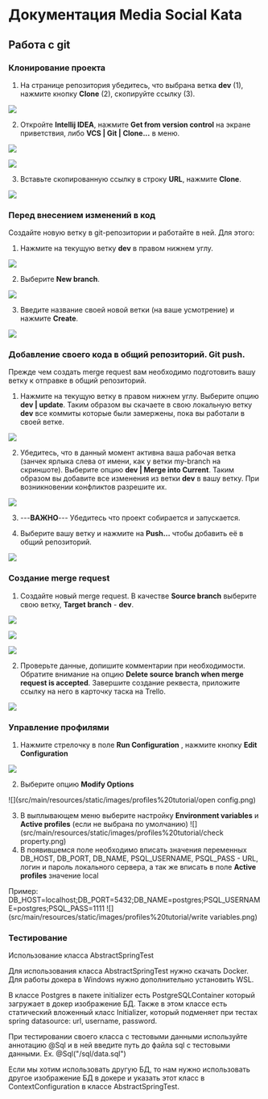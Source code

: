 # Документация Media Social Kata
## Работа с git
### Клонирование проекта

1. На странице репозитория убедитесь, что выбрана ветка **dev** (1), нажмите кнопку **Clone** (2), скопируйте ссылку (3).

![](src/main/resources/static/images/git_tutor/git_clone_url.png)

2. Откройте **Intellij IDEA**, нажмите **Get from version control** на экране приветствия, либо **VCS | Git | Clone...** в меню.

![](src/main/resources/static/images/git_tutor/git_clone_get.png)

![](src/main/resources/static/images/git_tutor/git_clone_get_alt.png)

3. Вставьте скопированную ссылку в строку **URL**, нажмите **Clone**.

![](src/main/resources/static/images/git_tutor/git_clone_clone.png)

### Перед внесением изменений в код
Создайте новую ветку в git-репозитории и работайте в ней. Для этого:
1. Нажмите на текущую ветку **dev** в правом нижнем углу.


![](src/main/resources/static/images/git_tutor/git_branch.png)

2. Выберите **New branch**.

![](src/main/resources/static/images/git_tutor/git_branch_create.png)

3. Введите название своей новой ветки (на ваше усмотрение) и нажмите **Create**.

![](src/main/resources/static/images/git_tutor/git_branch_name.png)

### Добавление своего кода в общий репозиторий. Git push.

Прежде чем создать merge request вам необходимо подготовить вашу ветку к отправке в общий репозиторий.

1. Нажмите на текущую ветку в правом нижнем углу. Выберите опцию **dev | update**. 
Таким образом вы скачаете в свою локальную ветку **dev** все коммиты которые были замержены, 
пока вы работали в своей ветке.

![](src/main/resources/static/images/git_tutor/git_premerge_update_dev.png)

2. Убедитесь, что в данный момент активна ваша рабочая ветка (занчек ярлыка слева от имени, как у ветки my-branch на скриншоте).
Выберите опцию **dev | Merge into Current**. Таким образом вы добавите все изменения из ветки **dev** в вашу ветку. При возникновении конфликтов разрешите их.

![](src/main/resources/static/images/git_tutor/git_premerge_merge_dev.png)

3. ---**ВАЖНО**--- Убедитесь что проект собирается и запускается.

4. Выберите вашу ветку и нажмите на **Push...** чтобы добавить её в общий репозиторий.

![](src/main/resources/static/images/git_tutor/git_premerge_push.png)

### Создание merge request

1. Создайте новый merge request. В качестве **Source branch** выберите свою ветку, **Target branch** - **dev**.

![](src/main/resources/static/images/git_tutor/git_merge_req.png)

![](src/main/resources/static/images/git_tutor/git_merge_req_new.png)

![](src/main/resources/static/images/git_tutor/git_merge_req_src_trg.png)

2. Проверьте данные, допишите комментарии при необходимости. Обратите внимание на опцию **Delete source branch when merge request is accepted**.
Завершите создание реквеста, приложите ссылку на него в карточку таска на Trello.

![](src/main/resources/static/images/git_tutor/git_merge_req_final.png)


### Управление профилями



1. Нажмите стрелочку в поле  **Run Configuration** , нажмите кнопку **Edit Configuration**

![](src/main/resources/static/images/profiles%20tutorial/edit.png)

2. Выберите опцию **Modify Options**

![](src/main/resources/static/images/profiles%20tutorial/open config.png)

3. В выплывающем меню выберите настройку **Environment variables** и **Active profiles** (если не выбрана по умолчанию)
   ![](src/main/resources/static/images/profiles%20tutorial/check property.png)
4. В появившемся поле необходимо вписать значения переменных DB_HOST, DB_PORT, DB_NAME, PSQL_USERNAME, PSQL_PASS  - 
   URL, логин и пароль локального сервера, а так же вписать в поле **Active profiles** значение local

Пример:
DB_HOST=localhost;DB_PORT=5432;DB_NAME=postgres;PSQL_USERNAME=postgres;PSQL_PASS=1111
![](src/main/resources/static/images/profiles%20tutorial/write variables.png)

### Тестирование


Использование класса AbstractSpringTest

Для использования класса AbstractSpringTest нужно скачать Docker.
Для работы докера в Windows нужно дополнительно установить WSL.

В классе Postgres в пакете initializer eсть PostgreSQLContainer который загружает в докер изображение БД.
Также в этом классе есть статический вложенный класс Initializer, который подменяет при тестах spring datasource: url, username, password.

При тестировании своего класса с тестовыми данными используйте аннотацию @Sql и в ней введите путь до файла sql c тестовыми данными. Ex. @Sql("/sql/data.sql")

Если мы хотим использовать другую БД, то нам нужно использовать другое изображение БД в
докере и указать этот класс в ContextConfiguration в классе AbstractSpringTest.
